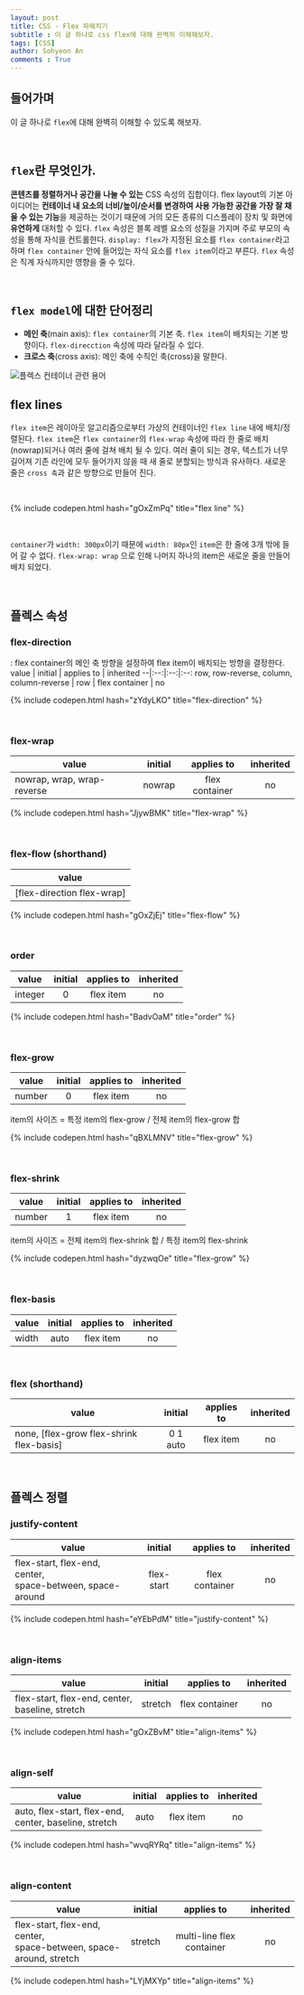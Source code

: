 ```yaml
---
layout: post
title: CSS - Flex 파헤치기
subtitle : 이 글 하나로 css flex에 대해 완벽히 이해해보자.
tags: [CSS]
author: Sohyeon An
comments : True
---
```




## 들어가며
이 글 하나로 `flex`에 대해 완벽히 이해할 수 있도록 해보자.

<br>

## `flex`란 무엇인가.
**콘텐츠를 정렬하거나 공간을 나눌 수 있는** CSS 속성의 집합이다. 
flex layout의 기본 아이디어는 **컨테이너 내 요소의 너비/높이/순서를 변경하여 사용 가능한 공간을 가장 잘 채울 수 있는 기능**을 제공하는 것이기 때문에 거의 모든 종류의 디스플레이 장치 및 화면에 **유연하게** 대처할 수 있다. `flex` 속성은 블록 레벨 요소의 성질을 가지며 주로 부모의 속성을 통해 자식을 컨트롤한다. `display: flex`가 지정된 요소를 `flex container`라고 하며 `flex container` 안에 들어있는 자식 요소를 `flex item`이라고 부른다. `flex` 속성은 직계 자식까지만 영향을 줄 수 있다.

<br>

## `flex model`에 대한 단어정리
- **메인 축**(main axis): `flex container`의 기본 축. `flex item`이 배치되는 기본 방향이다. `flex-direcction` 속성에 따라 달라질 수 있다.
- **크로스 축**(cross axis): 메인 축에 수직인 축(cross)을 말한다.

<img src="https://www.w3.org/TR/css-flexbox/images/flex-direction-terms.svg" alt="플렉스 컨테이너 관련 용어">

<br>

## flex lines
`flex item`은 레이아웃 알고리즘으로부터 가상의 컨테이너인 `flex line` 내에 배치/정렬된다. `flex item`은 `flex container`의 `flex-wrap` 속성에 따라 한 줄로 배치(nowrap)되거나 여러 줄에 걸쳐 배치 될 수 있다. 여러 줄이 되는 경우, 텍스트가 너무 길어져 기존 라인에 모두 들어가지 않을 때 새 줄로 분할되는 방식과 유사하다. 새로운 줄은 `cross 축`과 같은 방향으로 만들어 진다.  

<br/>

{% include codepen.html hash="gOxZmPq" title="flex line" %}

<br/>

`container`가 `width: 300px`이기 때문에 `width: 80px`인 `item`은 한 줄에 3개 밖에 들어 갈 수 없다. `flex-wrap: wrap` 으로 인해 나머지 하나의 item은 새로운 줄을 만들어 배치 되었다. 

<br/>

## 플렉스 속성
### flex-direction
: flex container의 메인 축 방향을 설정하여 flex item이 배치되는 방향을 결정한다.
value | initial | applies to | inherited
--|:--:|:--:|:--:
row, row-reverse, column, column-reverse | row | flex container | no

{% include codepen.html hash="zYdyLKO" title="flex-direction" %}

<br/>

### flex-wrap
value | initial | applies to | inherited
--|:--:|:--:|:--:
nowrap, wrap, wrap-reverse | nowrap | flex container | no

{% include codepen.html hash="JjywBMK" title="flex-wrap" %}

<br/>

### flex-flow (shorthand)
value |
--|
[flex-direction flex-wrap] |

{% include codepen.html hash="gOxZjEj" title="flex-flow" %}

<br/>

### order
value | initial | applies to | inherited
--|:--:|:--:|:--:
integer | 0 | flex item | no

{% include codepen.html hash="BadvOaM" title="order" %}

<br/>

### flex-grow
value | initial | applies to | inherited
--|:--:|:--:|:--:
number | 0 | flex item | no

item의 사이즈 = 특정 item의 flex-grow / 전체 item의 flex-grow 합

{% include codepen.html hash="qBXLMNV" title="flex-grow" %}

<br/>

### flex-shrink
value | initial | applies to | inherited
--|:--:|:--:|:--:
number | 1 | flex item | no

item의 사이즈 =  전체 item의 flex-shrink 합 / 특정 item의 flex-shrink

{% include codepen.html hash="dyzwqOe" title="flex-grow" %}

<br/>

### flex-basis
value | initial | applies to | inherited
--|:--:|:--:|:--:
width | auto | flex item | no

<br/>

### flex (shorthand)
value | initial | applies to | inherited
--|:--:|:--:|:--:
none, [flex-grow flex-shrink flex-basis] | 0 1 auto | flex item | no

<br/>

## 플렉스 정렬
### justify-content
value | initial | applies to | inherited
--|:--:|:--:|:--:
flex-start, flex-end, center, <br>space-between, space-around| flex-start | flex container | no

{% include codepen.html hash="eYEbPdM" title="justify-content" %}

<br/>

### align-items
value | initial | applies to | inherited
--|:--:|:--:|:--:
flex-start, flex-end, center, <br>baseline, stretch | stretch | flex container | no

{% include codepen.html hash="gOxZBvM" title="align-items" %}

<br/>

### align-self
value | initial | applies to | inherited
--|:--:|:--:|:--:
auto, flex-start, flex-end, <br>center, baseline, stretch | auto | flex item | no

{% include codepen.html hash="wvqRYRq" title="align-items" %}

<br/>

### align-content
value | initial | applies to | inherited
--|:--:|:--:|:--:
flex-start, flex-end, center, <br>space-between, space-around, stretch | stretch | multi-line flex container | no

{% include codepen.html hash="LYjMXYp" title="align-items" %}



<!-- # Appendix
## flex container baselines
## 플렉스 레이아웃 알고리즘
### line length 결정
### main size 결정
### cross size 결정
### 메인 축 정렬
### 크로스 축 정렬 -->

<!-- ## Abstract
`flex layout`모델에서 `flex container`의 `children`은 어떤 방향으로든 배치될 수 있으며 사용되지 않는 공간을 채우기 위해 커지거나 부모를 `overflow`하지 않도록 축소하여 크기를 `shink`할 수 있다. `children`의 수평 및 수직 정렬은 모두 쉽게 조작할 수 있다. 

## Overview
플렉스 레이아웃은 표면적으로는 블록 레이아웃과 유사하다. 블록 레이아웃에서 사용되는 float나 column같이 복잡한 텍스트 또는 문서 중심 특성은 없다. 그 대신 웹 앱과 복잡한 웹 페이지가 종종 필요로 하는 방식으로 공간을 차지하고 콘텐츠를 정렬할 수 있는 간단하고 강력한 도구 입니다. 플렉스 컨테이너는
- 모든 흐름 방향(왼쪽, 오른쪽 아래, 위)로 배치할 수 있다.
- 표시 순서를 반전 또는 재배열할 수 있다. (시각적 순서과 음성 순서가 다를 수 있다.)
- 메인 축을 따라 일직선으로 배치하거나 2차(크로스) 축을 따라 여러 줄로 감싸서 배치 할 수 있다.
- 사용 가능한 공간에 대응하도록 크기를 변형할 수 있다.
- 2차(크로스)에서 컨테이너에 대해 정렬되거나 서로 정렬 될 수 있다.
- 컨텐이너의 크로스 사이즈를 유지하면서 주축에 따라 동적으로 접히거나 충돌하지 않을 수 있다.


## Flex Layout Box Model and Terminology
플렉스 컨네이너는 display: flex나 display: inline-flex 로 계산된 요소로 부터 만들어 진다. 플렉스 컨테이너의 in-flow children은 flex items이라고 부르며 이들은 플렉스 레이아웃 모델을 사용하여 배치된다. 
블록/인라인 flow direction에 따르는 블록레이아웃이나 인라인레이아웃과 달리, 플렉스 레이아웃은 flex directions을 따른다. 플렉스 레이아웃을 더 쉽게 이해하려면, flex flow과 관련된 용어를 알아야 한다. flex-flow value와 writing mode는 물리적인 방향(top/right/bottom/left)과 axes(vertical/horizontal) 그리고 sizes(width/height)가 용어들과 어떻게 매칭되는지 결정한다. 

<img src="https://www.w3.org/TR/css-flexbox/images/flex-direction-terms.svg" alt="플렉스컨테이너의 다양한 용어'>


## Flex Container: the 'flex' and 'inline-flex' 
- 플렉스 컨테이너는 그들의 콘텐츠를 flex formatting context로 만든다. 이것은 플렉스 레이아웃이 블록 레이아웃 대신 사용된다는 점을 제외하고 블록 레이아웃과 같다. 예를 들어, float는 플렉스 레이아웃에 침입할 수 없다. 그리고 플렉스 컨테이너의 margin은 콘텐츠의 마진과 충돌하지 않는다. 플렉스 컨테이너는 정확히 블록 컨테이너가 하는 것과 같이 콘텐츠를 담는 블록을 형성한다. overflow 속성은 플렉스 컨테이너에 적용할 수 있다.
플렉스 컨테이너는 블록 컨테이너가 아니므로 블록 레이아웃을 가정하여 설계된 일부 속성들은 플렉스 레이아웃의 콘텍스트에 적용되지 않는다. 특히
- 'float'와 'clear'는 플렉스 아이템을 띄우거나 무력화 할 수 없으며 out-of-flow로 취하지 않는다.
- 'vertical-align'은 플렉스 아이템에게 아무런 효과가 없다.
 

## Flex item
대략적으로 말하면 플렉스 컨테이너의 플렉스 아이템은 in-flow 콘텐츠를 나타내는 박스야. in-flow child 각자는 플렉스 아이템이 돼. 
플렉스 아이템의 diaplay 값은 blockified돼(차단된다는 건지 block된다는 건지 이해 안됌). 만약에 플레스 컨테이터를 생성하는 in-flow child 요소에 display 값을 inline레벨로 지정하면, block 레벨로 계산돼.

position: absolute로 지정한 child는 out-of-flow이기 때문에 플렉스 레이아웃에 참여할 수 없어. 
플렉스 컨테이너와 child가 고정된 크기를 가졌다고 가정하면 absolutely-positioned child는 플렉스 컨테이너에서 자신이 유일한 플렉스 아이템인 것처럼 행동해. 이런 점 때문에 margin이 자동으로 0으로 처리되는거야.

이웃한 플렉스 아이템들은 마진 충돌이 일어나지 않아. auto margin은 남겨진 공간을 흡수해서 확장해. 그들은 정렬, 플렉스 아이템간에 거리조절에 사용될 수 있어.
 -->